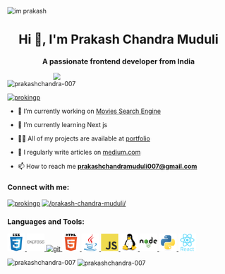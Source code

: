 ![im prakash](https://mir-s3-cdn-cf.behance.net/project_modules/fs/54b6c068097599.5b50bca476b9b.gif)
<h1 align="center">Hi 👋, I'm Prakash Chandra Muduli</h1>
<h3 align="center">A passionate frontend developer from India</h3>
<img align="right" width="400" src="https://www.lambdatest.com/resources/images/ezgif.com-gif-maker-16.gif" />
<p align="left"> <img src="https://komarev.com/ghpvc/?username=prakashchandra-007&label=Profile%20views&color=0e75b6&style=flat" alt="prakashchandra-007" /> </p>

<p align="left"> <a href="https://twitter.com/prakash_cm_007" target="blank"><img src="https://img.shields.io/twitter/follow/prokingp?logo=twitter&style=for-the-badge" alt="prokingp" /></a> </p>

- 🔭 I’m currently working on [Movies Search Engine](https://bookera.netlify.app/)

- 🌱 I’m currently learning Next js

- 👨‍💻 All of my projects are available at [portfolio](https://prakashchandramuduli.netlify.app/)

- 📝 I regularly write articles on [medium.com](https://medium.com/@prakashchandramuduli007)

- 📫 How to reach me **prakashchandramuduli007@gmail.com**

<h3 align="left">Connect with me:</h3>
<p align="left">
<a href="https://twitter.com/prokingp" target="blank"><img align="center" src="https://raw.githubusercontent.com/rahuldkjain/github-profile-readme-generator/master/src/images/icons/Social/twitter.svg" alt="prokingp" height="30" width="40" /></a>
<a href="https://linkedin.com/in//prakash-chandra-muduli/" target="blank"><img align="center" src="https://raw.githubusercontent.com/rahuldkjain/github-profile-readme-generator/master/src/images/icons/Social/linked-in-alt.svg" alt="/prakash-chandra-muduli/" height="30" width="40" /></a>
</p>

<h3 align="left">Languages and Tools:</h3>
<p align="left"> <a href="https://www.w3schools.com/css/" target="_blank" rel="noreferrer"> <img src="https://raw.githubusercontent.com/devicons/devicon/master/icons/css3/css3-original-wordmark.svg" alt="css3" width="40" height="40"/> </a> <a href="https://expressjs.com" target="_blank" rel="noreferrer"> <img src="https://raw.githubusercontent.com/devicons/devicon/master/icons/express/express-original-wordmark.svg" alt="express" width="40" height="40"/> </a> <a href="https://git-scm.com/" target="_blank" rel="noreferrer"> <img src="https://www.vectorlogo.zone/logos/git-scm/git-scm-icon.svg" alt="git" width="40" height="40"/> </a> <a href="https://www.w3.org/html/" target="_blank" rel="noreferrer"> <img src="https://raw.githubusercontent.com/devicons/devicon/master/icons/html5/html5-original-wordmark.svg" alt="html5" width="40" height="40"/> </a> <a href="https://www.java.com" target="_blank" rel="noreferrer"> <img src="https://raw.githubusercontent.com/devicons/devicon/master/icons/java/java-original.svg" alt="java" width="40" height="40"/> </a> <a href="https://developer.mozilla.org/en-US/docs/Web/JavaScript" target="_blank" rel="noreferrer"> <img src="https://raw.githubusercontent.com/devicons/devicon/master/icons/javascript/javascript-original.svg" alt="javascript" width="40" height="40"/> </a> <a href="https://www.linux.org/" target="_blank" rel="noreferrer"> <img src="https://raw.githubusercontent.com/devicons/devicon/master/icons/linux/linux-original.svg" alt="linux" width="40" height="40"/> </a> <a href="https://nodejs.org" target="_blank" rel="noreferrer"> <img src="https://raw.githubusercontent.com/devicons/devicon/master/icons/nodejs/nodejs-original-wordmark.svg" alt="nodejs" width="40" height="40"/> </a> <a href="https://www.python.org" target="_blank" rel="noreferrer"> <img src="https://raw.githubusercontent.com/devicons/devicon/master/icons/python/python-original.svg" alt="python" width="40" height="40"/> </a> <a href="https://reactjs.org/" target="_blank" rel="noreferrer"> <img src="https://raw.githubusercontent.com/devicons/devicon/master/icons/react/react-original-wordmark.svg" alt="react" width="40" height="40"/> </a> </p>

<p><img align="left" src="https://github-readme-stats.vercel.app/api/top-langs?username=prakashchandra-007&show_icons=true&locale=en&layout=compact" alt="prakashchandra-007" /></p>

<p>&nbsp;<img align="center" src="https://github-readme-stats.vercel.app/api?username=prakashchandra-007&show_icons=true&locale=en" alt="prakashchandra-007" /></p>

